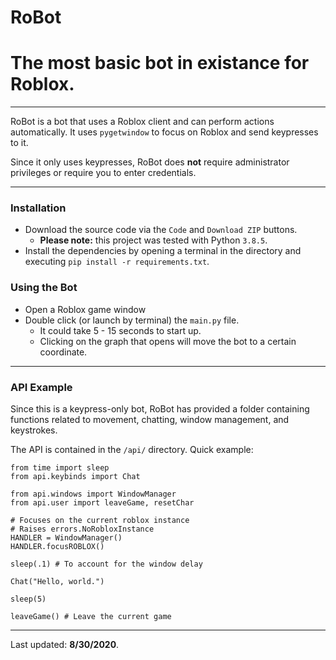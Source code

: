 # RoBot
# The most basic bot in existance for Roblox.
---

RoBot is a bot that uses a Roblox client and can perform actions automatically.
It uses `pygetwindow` to focus on Roblox and send keypresses to it.

Since it only uses keypresses, RoBot does **not** require administrator privileges or
require you to enter credentials.

---

### Installation
- Download the source code via the `Code` and `Download ZIP` buttons.
  - **Please note:** this project was tested with Python `3.8.5`.
- Install the dependencies by opening a terminal in the directory and executing `pip install -r requirements.txt`.

### Using the Bot
- Open a Roblox game window
- Double click (or launch by terminal) the `main.py` file.
  - It could take 5 - 15 seconds to start up.
  - Clicking on the graph that opens will move the bot to a certain coordinate.

---

### API Example
Since this is a keypress-only bot, RoBot has provided a folder containing
functions related to movement, chatting, window management, and keystrokes.

The API is contained in the `/api/` directory.
Quick example:

```
from time import sleep
from api.keybinds import Chat

from api.windows import WindowManager
from api.user import leaveGame, resetChar

# Focuses on the current roblox instance
# Raises errors.NoRobloxInstance
HANDLER = WindowManager()
HANDLER.focusROBLOX()

sleep(.1) # To account for the window delay

Chat("Hello, world.")

sleep(5)

leaveGame() # Leave the current game
```

---

Last updated: **8/30/2020**.
